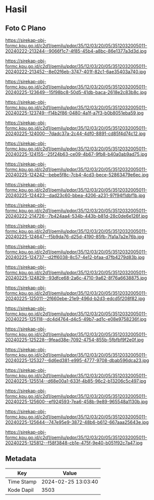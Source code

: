 # Hasil

## Foto C Plano

https://sirekap-obj-formc.kpu.go.id/c2d1/pemilu/pdpr/35/12/03/20/05/3512032005011-20240222-213244--9066f1c7-4f85-45b4-a8bc-86e1377a3d3d.jpg

https://sirekap-obj-formc.kpu.go.id/c2d1/pemilu/pdpr/35/12/03/20/05/3512032005011-20240222-213452--8e02f6eb-3747-401f-82c1-6ae35403a740.jpg

https://sirekap-obj-formc.kpu.go.id/c2d1/pemilu/pdpr/35/12/03/20/05/3512032005011-20240225-123649--15f98bc8-50d5-41db-baca-2618e2c83b8c.jpg

https://sirekap-obj-formc.kpu.go.id/c2d1/pemilu/pdpr/35/12/03/20/05/3512032005011-20240225-123749--f14b2f86-0480-4a1f-a7f3-b0b8051eba59.jpg

https://sirekap-obj-formc.kpu.go.id/c2d1/pemilu/pdpr/35/12/03/20/05/3512032005011-20240225-124000--7dadc37a-2c44-4df0-8891-cd85f4d74c12.jpg

https://sirekap-obj-formc.kpu.go.id/c2d1/pemilu/pdpr/35/12/03/20/05/3512032005011-20240225-124155--25f24b63-ce09-4b67-9fb8-b40a0ab9ad75.jpg

https://sirekap-obj-formc.kpu.go.id/c2d1/pemilu/pdpr/35/12/03/20/05/3512032005011-20240225-124242--bebe5f8c-7cb4-4cd3-bece-52863479e6ec.jpg

https://sirekap-obj-formc.kpu.go.id/c2d1/pemilu/pdpr/35/12/03/20/05/3512032005011-20240225-124423--dad23c60-bbea-4206-a231-97f94f1dbf1b.jpg

https://sirekap-obj-formc.kpu.go.id/c2d1/pemilu/pdpr/35/12/03/20/05/3512032005011-20240222-214726--7b424aa4-534b-443b-b81d-28c0de6e126f.jpg

https://sirekap-obj-formc.kpu.go.id/c2d1/pemilu/pdpr/35/12/03/20/05/3512032005011-20240225-124647--f5b9da76-d25d-4190-85fb-7fa1a7a2e76b.jpg

https://sirekap-obj-formc.kpu.go.id/c2d1/pemilu/pdpr/35/12/03/20/05/3512032005011-20240225-124737--d2ff6038-8c57-4e12-bfaa-d7fb4279d83b.jpg

https://sirekap-obj-formc.kpu.go.id/c2d1/pemilu/pdpr/35/12/03/20/05/3512032005011-20240225-124829--93dfce68-2a6c-4710-9a62-8f76a6638875.jpg

https://sirekap-obj-formc.kpu.go.id/c2d1/pemilu/pdpr/35/12/03/20/05/3512032005011-20240225-125011--2f660ebe-21e9-496d-b2d3-edcd5f208f82.jpg

https://sirekap-obj-formc.kpu.go.id/c2d1/pemilu/pdpr/35/12/03/20/05/3512032005011-20240225-125118--dc4d4764-d4c5-49b7-ad1c-e08e9758236f.jpg

https://sirekap-obj-formc.kpu.go.id/c2d1/pemilu/pdpr/35/12/03/20/05/3512032005011-20240225-125228--9fead38e-7092-4754-855b-5fbfbf9f2e0f.jpg

https://sirekap-obj-formc.kpu.go.id/c2d1/pemilu/pdpr/35/12/03/20/05/3512032005011-20240225-125327--6d6ed381-e995-4777-9708-dbab596dca23.jpg

https://sirekap-obj-formc.kpu.go.id/c2d1/pemilu/pdpr/35/12/03/20/05/3512032005011-20240225-125514--d68e00a1-633f-4b85-96c2-b13206c5c497.jpg

https://sirekap-obj-formc.kpu.go.id/c2d1/pemilu/pdpr/35/12/03/20/05/3512032005011-20240225-125600--ef924593-7ea6-458b-9e89-965548a1130b.jpg

https://sirekap-obj-formc.kpu.go.id/c2d1/pemilu/pdpr/35/12/03/20/05/3512032005011-20240225-125644--747e95e9-3872-48b6-b612-667aaa25643e.jpg

https://sirekap-obj-formc.kpu.go.id/c2d1/pemilu/pdpr/35/12/03/20/05/3512032005011-20240225-125812--f58f3848-cb1e-475f-9e40-b051f92c7a47.jpg


## Metadata

| Key        | Value               |
| ---------- | ------------------- |
| Time Stamp | 2024-02-25 13:03:40 |
| Kode Dapil | 3503                |



